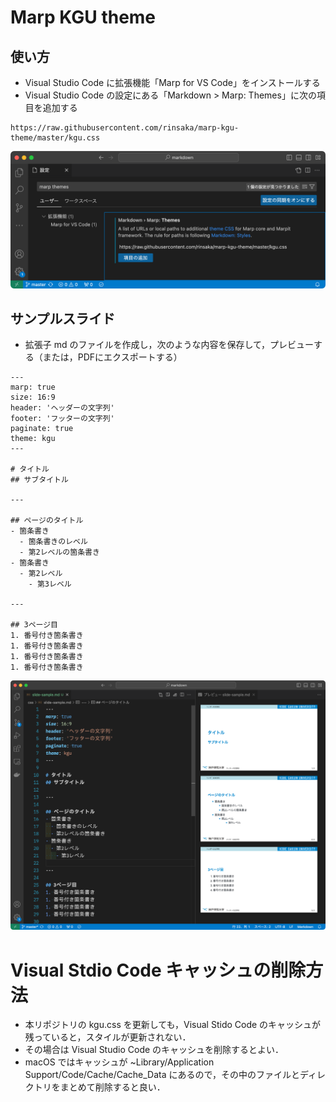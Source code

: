 # Marp KGU theme

## 使い方
- Visual Studio Code に拡張機能「Marp for VS Code」をインストールする
- Visual Studio Code の設定にある「Markdown > Marp: Themes」に次の項目を追加する

~~~
https://raw.githubusercontent.com/rinsaka/marp-kgu-theme/master/kgu.css
~~~

![config](config.png)

## サンプルスライド
- 拡張子 md のファイルを作成し，次のような内容を保存して，プレビューする（または，PDFにエクスポートする）

~~~
---
marp: true
size: 16:9
header: 'ヘッダーの文字列'
footer: 'フッターの文字列'
paginate: true
theme: kgu
---

# タイトル
## サブタイトル

---

## ページのタイトル
- 箇条書き
  - 箇条書きのレベル
  - 第2レベルの箇条書き
- 箇条書き
  - 第2レベル
    - 第3レベル

---

## 3ページ目
1. 番号付き箇条書き
1. 番号付き箇条書き
1. 番号付き箇条書き
1. 番号付き箇条書き
~~~

![slide-sample](slide-sample.png)

# Visual Stdio Code キャッシュの削除方法
- 本リポジトリの kgu.css を更新しても，Visual Stido Code のキャッシュが残っていると，スタイルが更新されない．
- その場合は Visual Studio Code のキャッシュを削除するとよい．
- macOS ではキャッシュが ~Library/Application Support/Code/Cache/Cache_Data にあるので，その中のファイルとディレクトリをまとめて削除すると良い．
